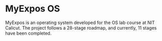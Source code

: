 # MyExpos OS

MyExpos is an operating system developed for the OS lab course at NIT Calicut. 
The project follows a 28-stage roadmap, and currently, 11 stages have been completed.

